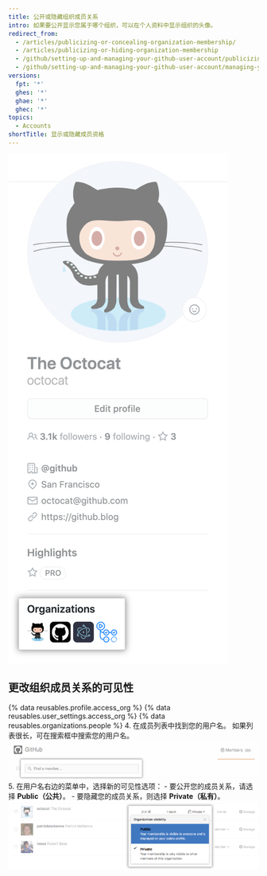 ```yaml
---
title: 公开或隐藏组织成员关系
intro: 如果要公开显示您属于哪个组织，可以在个人资料中显示组织的头像。
redirect_from:
  - /articles/publicizing-or-concealing-organization-membership/
  - /articles/publicizing-or-hiding-organization-membership
  - /github/setting-up-and-managing-your-github-user-account/publicizing-or-hiding-organization-membership
  - /github/setting-up-and-managing-your-github-user-account/managing-your-membership-in-organizations/publicizing-or-hiding-organization-membership
versions:
  fpt: '*'
  ghes: '*'
  ghae: '*'
  ghec: '*'
topics:
  - Accounts
shortTitle: 显示或隐藏成员资格
---
```


![个人资料组织框](/assets/images/help/profile/profile_orgs_box.png)

## 更改组织成员关系的可见性

{% data reusables.profile.access_org %}
{% data reusables.user_settings.access_org %}
{% data reusables.organizations.people %}
4. 在成员列表中找到您的用户名。 如果列表很长，可在搜索框中搜索您的用户名。 ![组织成员搜索框](/assets/images/help/organizations/member-search-box.png)
5. 在用户名右边的菜单中，选择新的可见性选项：
    - 要公开您的成员关系，请选择 **Public（公共）**。
    - 要隐藏您的成员关系，则选择 **Private（私有）**。 ![组织成员可见性链接](/assets/images/help/organizations/member-visibility-link.png)
